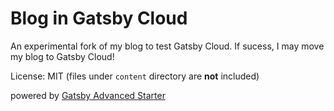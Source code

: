 # Blog in Gatsby Cloud

An experimental fork of my blog to test Gatsby Cloud. If sucess, I may move my blog to Gatsby Cloud!

License: MIT (files under `content` directory are **not** included)

powered by [Gatsby Advanced Starter](https://github.com/Vagr9K/gatsby-advanced-starter)